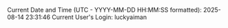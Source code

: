 Current Date and Time (UTC - YYYY-MM-DD HH:MM:SS formatted): 2025-08-14 23:31:46
Current User's Login: luckyaiman
